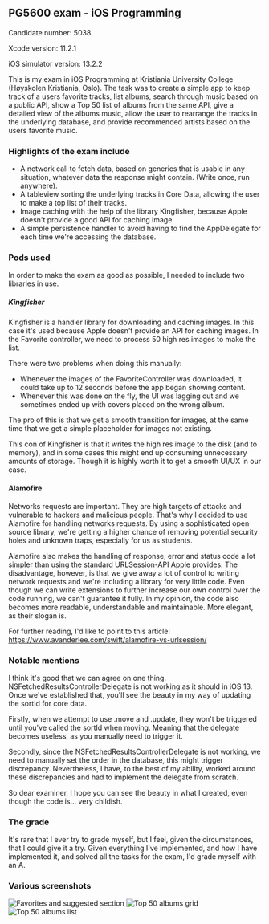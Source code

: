 ## PG5600 exam - iOS Programming
Candidate number: 5038

Xcode version: 11.2.1

iOS simulator version: 13.2.2

This is my exam in iOS Programming at Kristiania University College (Høyskolen Kristiania, Oslo).
The task was to create a simple app to keep track of a users favorite tracks, list albums, search
through music based on a public API, show a Top 50 list of albums from the same API, give a detailed
view of the albums music, allow the user to rearrange the tracks in the underlying database, and 
provide recommended artists based on the users favorite music.

### Highlights of the exam include
* A network call to fetch data, based on generics that is usable in any situation, whatever data
the response might contain. (Write once, run anywhere).
* A tableview sorting the underlying tracks in Core Data, allowing the user to make a top list
of their tracks.
* Image caching with the help of the library Kingfisher, because Apple doesn't provide a good
API for caching image.
* A simple persistence handler to avoid having to find the AppDelegate for each time we're
accessing the database.

### Pods used
In order to make the exam as good as possible, I needed to include two libraries in use.

##### Kingfisher
Kingfisher is a handler library for downloading and caching images. In this case it's used
because Apple doesn't provide an API for caching images. In the Favorite controller, we need
to process 50 high res images to make the list. 

There were two problems when doing this manually:
* Whenever the images of the FavoriteController was downloaded, it could take up to 12 seconds
before the app began showing content.
* Whenever this was done on the fly, the UI was lagging out and we sometimes ended up with
covers placed on the wrong album.

The pro of this is that we get a smooth transition for images, at the same time that we
get a simple placeholder for images not existing. 

This con of Kingfisher is that it writes the high res image to the disk (and to memory),
and in some cases this might end up consuming unnecessary amounts of storage.
Though it is highly worth it to get a smooth UI/UX in our case.

#### Alamofire
Networks requests are important. They are high targets of attacks and vulnerable to hackers 
and malicious people. That's why I decided to use Alamofire for handling networks requests.
By using a sophisticated open source library, we're getting a higher chance of removing
potential security holes and unknown traps, especially for us as students. 

Alamofire also makes the handling of response, error and status code a lot simpler than
using the standard URLSession-API Apple provides. The disadvantage, however, is that we
give away a lot of control to writing network requests and we're including a library 
for very little code. Even though we can write extensions to further increase our own
control over the code running, we can't guarantee it fully. In my opinion, the code also
becomes more readable, understandable and maintainable. More elegant, as their slogan is.

For further reading, I'd like to point to this article:
https://www.avanderlee.com/swift/alamofire-vs-urlsession/

### Notable mentions
I think it's good that we can agree on one thing. NSFetchedResultsControllerDelegate is
not working as it should in iOS 13. Once we've established that, you'll see the beauty in
my way of updating the sortId for core data. 

Firstly, when we attempt to use .move and .update, they won't be triggered until you've called
the sortId when moving. Meaning that the delegate becomes useless, as you manually need to trigger it.

Secondly, since the NSFetchedResultsControllerDelegate is not working, we need to manually set 
the order in the database, this might trigger discrepancy. Nevertheless, I have, to
the best of my ability, worked around these discrepancies and had to implement the delegate
from scratch.

So dear examiner, I hope you can see the beauty in what I created, even though the code is...
very childish.

### The grade
It's rare that I ever try to grade myself, but I feel, given the circumstances, that I could
give it a try. Given everything I've implemented, and how I have implemented it, and solved
all the tasks for the exam, I'd grade myself with an A.

### Various screenshots
![Favorites and suggested section](https://i.imgur.com/GeNlcGw.png)
![Top 50 albums grid](https://i.imgur.com/ylowkE7.png)
![Top 50 albums list](https://i.imgur.com/UoDpVRr.png)
